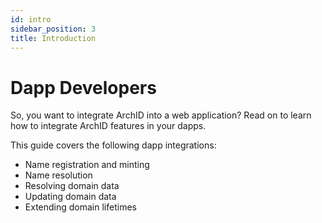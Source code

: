 ```yaml
---
id: intro
sidebar_position: 3
title: Introduction
---
```


# Dapp Developers

So, you want to integrate ArchID into a web application? Read on to learn how to integrate ArchID features in your dapps.

This guide covers the following dapp integrations:

- Name registration and minting
- Name resolution
- Resolving domain data
- Updating domain data
- Extending domain lifetimes 